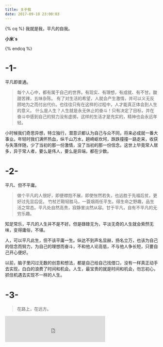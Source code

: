 ```yaml
---
title: 关于我
date: 2017-09-18 23:00:03
---
```

{% cq %} 
我就是我，平凡的自我。

**小米`s**
                     
{% endcq %}

# -1- 
平凡即普通。

>每个人心中，都有属于自己的世界。有现实、有理想，有成就、有不甘。酸甜苦辣，五味杂陈。
有了对生活的希望，人就会产生激情，并可以义无反顾地为之而付出代价。也往往只有在这样的过程中，人才能真正体会到人生的意义。
什么是人生？人生就是永无休止的奋斗！只有决定了目标，并在奋斗中感到自己的努力没有虚掷，这样的生活才是充实的，精神也会永远年轻。

小时候我们奇思异想，特立独行，潜意识都认为自己与众不同，将来必成就一番大事业。年轻时我们满怀热血，纵千山万水，趟崎岖坎坷，跌跌撞撞一路走来，收获与失落伴随，少了当初的那一份激情，没了当初的那一份信念。这世上毕竟常人居多，异于常人者，要么是伟人，要么是异端，都在少数。
﻿﻿
# -2- 
平凡、但不平庸。

>做个平凡的人很好，即便襟抱不展，即使怅然若失，也远胜于先福后贫，更好过先显后促。
竹杖芒鞋轻胜马，一蓑烟雨任平生。得生命之野趣，品生活之常态。平凡处自然高贵，寂静里淡然从容。甘于平凡，自有不平凡的无穷乐趣。﻿﻿

知足常乐，平凡的人生并不是不好。但是碌碌无为，平淡无奇的人生就会索然无味，变得庸俗，不堪。

人，可以平凡此生，但不该平庸一生。纵达不到声名显赫，扬名立万，也该为自己的信念而努力，为自己的理想而奋斗，不和他人论高低，不与他人争长短，只要自己开心便好。

以前，脑子里闪过无数的创意和想法，都是自己给自己找借口，没有一样真正动手去实现，白白的浪费了时间和机会。人生，最宝贵的就是时间和机会，勿忘初心，抓住机遇去实现不一样的人生。

# -3-

> 在路上，在远方。


<iframe frameborder="no" border="0" marginwidth="0" marginheight="0" width=330 height=86 src="http://music.163.com/outchain/player?type=2&id=347230&auto=0&height=66"></iframe>



